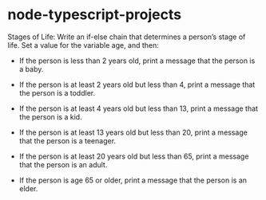 # node-typescript-projects

Stages of Life: Write an if-else chain that determines a person’s stage of life. Set a value for the variable age, and then:

- If the person is less than 2 years old, print a message that the person is a baby.

- If the person is at least 2 years old but less than 4, print a message that the person is a toddler.

- If the person is at least 4 years old but less than 13, print a message that the person is a kid.

- If the person is at least 13 years old but less than 20, print a message that the person is a teenager.

- If the person is at least 20 years old but less than 65, print a message that the person is an adult.

- If the person is age 65 or older, print a message that the person is an elder.
